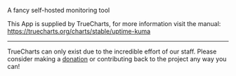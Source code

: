 A fancy self-hosted monitoring tool

This App is supplied by TrueCharts, for more information visit the manual: https://truecharts.org/charts/stable/uptime-kuma

---

TrueCharts can only exist due to the incredible effort of our staff.
Please consider making a [donation](https://truecharts.org/docs/about/sponsor) or contributing back to the project any way you can!

